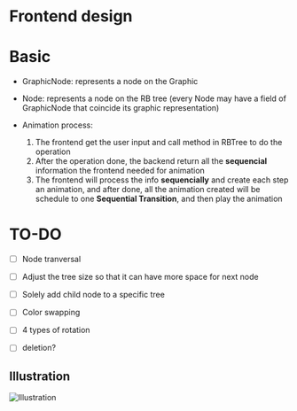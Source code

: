 
# Frontend design
# Basic
* GraphicNode: represents a node on the Graphic
* Node: represents a node on the RB tree
  (every Node may have a field of GraphicNode that coincide its graphic representation)

* Animation process:
  1. The frontend get the user input and call method in RBTree to do the operation
  2. After the operation done, the backend return all the **sequencial** information the frontend needed for animation
  3. The frontend will process the info **sequencially** and create each step an animation, and after done, all the animation
created will be schedule to one **Sequential Transition**, and then play the animation

# TO-DO
- [ ] Node tranversal
- [ ] Adjust the tree size so that it can have more space for next node
- [ ] Solely add child node to a specific tree
- [ ] Color swapping
- [ ] 4 types of rotation
- [ ] deletion?


## Illustration
![Illustration](http://i.imgur.com/HL58rIB.png)
